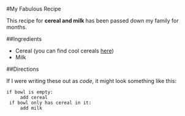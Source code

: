 #My Fabulous Recipe

   This recipe for **cereal and milk** has been passed down my family for months.</p>

##Ingredients

   -    Cereal (you can find cool cereals <a href="www.example.com/coolcereals">here</a>)
   -    Milk

##Directions

   If I were writing these out as _code_, it might look something like this:</p>
```
if bowl is empty:
     add cereal
 if bowl only has cereal in it:
     add milk
```
